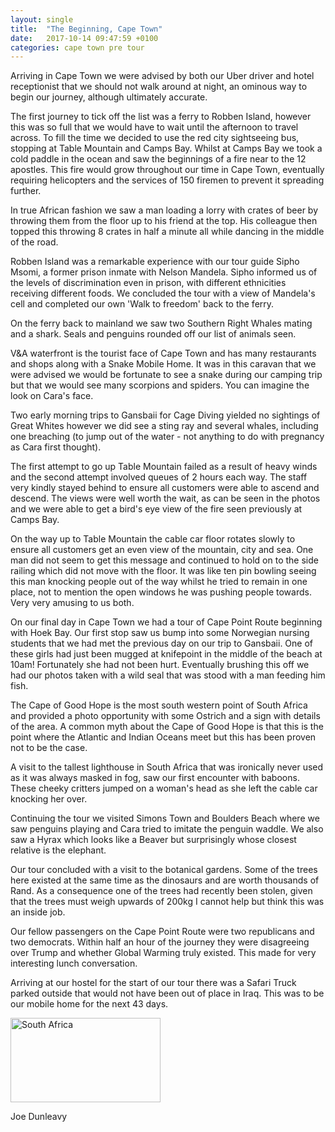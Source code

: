 ```yaml
---
layout: single
title:  "The Beginning, Cape Town"
date:   2017-10-14 09:47:59 +0100
categories: cape town pre tour
---
```

Arriving in Cape Town we were advised by both our Uber driver and hotel receptionist that we should not walk around at night, an ominous way to begin our journey, although ultimately accurate.

The first journey to tick off the list was a ferry to Robben Island, however this was so full that we would have to wait until the afternoon to travel across. To fill the time we decided to use the red city sightseeing bus, stopping at Table Mountain and Camps Bay. Whilst at Camps Bay we took a cold paddle in the ocean and saw the beginnings of a fire near to the 12 apostles. This fire would grow throughout our time in Cape Town, eventually requiring helicopters and the services of 150 firemen to prevent it spreading further.

In true African fashion we saw a man loading a lorry with crates of beer by throwing them from the floor up to his friend at the top. His colleague then topped this throwing 8 crates in half a minute all while dancing in the middle of the road.

Robben Island was a remarkable experience with our tour guide Sipho Msomi, a former prison inmate with Nelson Mandela. Sipho informed us of the levels of discrimination even in prison, with different ethnicities receiving different foods. We concluded the tour with a view of Mandela's cell and completed our own 'Walk to freedom' back to the ferry.

On the ferry back to mainland we saw two Southern Right Whales mating and a shark. Seals and penguins rounded off our list of animals seen.

V&A waterfront is the tourist face of Cape Town and has many restaurants and shops along with a Snake Mobile Home. It was in this caravan that we were advised we would be fortunate to see a snake during our camping trip but that we would see many scorpions and spiders. You can imagine the look on Cara's face.

Two early morning trips to Gansbaii for Cage Diving yielded no sightings of Great Whites however we did see a sting ray and several whales, including one breaching (to jump out of the water - not anything to do with pregnancy as Cara first thought).

The first attempt to go up Table Mountain failed as a result of heavy winds and the second attempt involved queues of 2 hours each way. The staff very kindly stayed behind to ensure all customers were able to ascend and descend. The views were well worth the wait, as can be seen in the photos and we were able to get a bird's eye view of the fire seen previously at Camps Bay.

On the way up to Table Mountain the cable car floor rotates slowly to ensure all customers get an even view of the mountain, city and sea. One man did not seem to get this message and continued to hold on to the side railing which did not move with the floor. It was like ten pin bowling seeing this man knocking people out of the way whilst he tried to remain in one place, not to mention the open windows he was pushing people towards. Very very amusing to us both.

On our final day in Cape Town we had a tour of Cape Point Route beginning with Hoek Bay. Our first stop saw us bump into some Norwegian nursing students that we had met the previous day on our trip to Gansbaii. One of these girls had just been mugged at knifepoint in the middle of the beach at 10am! Fortunately she had not been hurt. Eventually brushing this off we had our photos taken with a wild seal that was stood with a man feeding him fish.

The Cape of Good Hope is the most south western point of South Africa and provided a photo opportunity with some Ostrich and a sign with details of the area. A common myth about the Cape of Good Hope is that this is the point where the Atlantic and Indian Oceans meet but this has been proven not to be the case.

A visit to the tallest lighthouse in South Africa that was ironically never used as it was always masked in fog, saw our first encounter with baboons. These cheeky critters jumped on a woman's head as she left the cable car knocking her over.

Continuing the tour we visited Simons Town and Boulders Beach where we saw penguins playing and Cara tried to imitate the penguin waddle. We also saw a Hyrax which looks like a Beaver but surprisingly whose closest relative is the elephant.

Our tour concluded with a visit to the botanical gardens. Some of the trees here existed at the same time as the dinosaurs and are worth thousands of Rand. As a consequence one of the trees had recently been stolen, given that the trees must weigh upwards of 200kg I cannot help but think this was an inside job.

Our fellow passengers on the Cape Point Route were two republicans and two democrats. Within half an hour of the journey they were disagreeing over Trump and whether Global Warming truly existed. This made for very interesting lunch conversation.

Arriving at our hostel for the start of our tour there was a Safari Truck parked outside that would not have been out of place in Iraq. This was to be our mobile home for the next 43 days.

<a data-flickr-embed="true"  href="https://www.flickr.com/photos/141696511@N06/albums/72157667336988729" title="South Africa"><img src="https://farm5.staticflickr.com/4519/24128784147_a0cbc590ee_m.jpg" width="240" height="135" alt="South Africa"></a><script async src="//embedr.flickr.com/assets/client-code.js" charset="utf-8"></script>



Joe Dunleavy 
